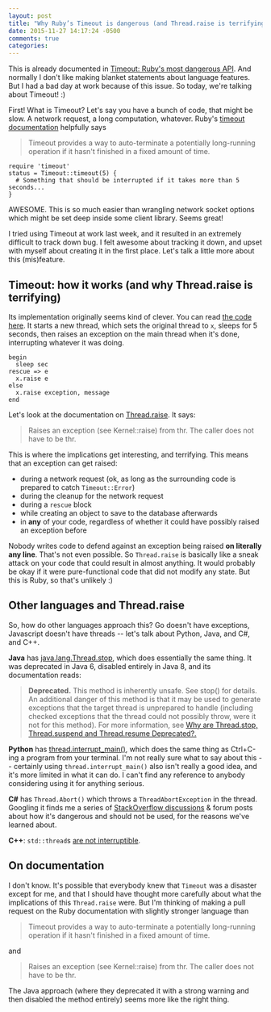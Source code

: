 ```yaml
---
layout: post
title: "Why Ruby’s Timeout is dangerous (and Thread.raise is terrifying)"
date: 2015-11-27 14:17:24 -0500
comments: true
categories: 
---
```


This is already documented in [Timeout: Ruby's most dangerous API](http://www.mikeperham.com/2015/05/08/timeout-rubys-most-dangerous-api/). And normally I don't like making blanket statements about language features. But I had a bad day at work because of this issue. So today, we're talking about Timeout! :)

First! What is Timeout? Let's say you have a bunch of code, that might be slow. A network request, a long computation, whatever.  Ruby's [timeout documentation](http://ruby-doc.org/stdlib-2.1.2/libdoc/timeout/rdoc/Timeout.html) helpfully says 

> Timeout provides a way to auto-terminate a potentially long-running operation if it hasn't finished in a fixed amount of time.

```
require 'timeout'
status = Timeout::timeout(5) {
  # Something that should be interrupted if it takes more than 5 seconds...
}
```

AWESOME. This is so much easier than wrangling network socket options which might be set deep inside some client library. Seems great!

I tried using Timeout at work last week, and it resulted in an extremely difficult to track down bug. I felt awesome about tracking it down, and upset with myself about creating it in the first place. Let's talk a little more about this (mis)feature.

## Timeout: how it works (and why Thread.raise is terrifying)

Its implementation originally seems kind of clever. You can read [the code here](https://github.com/ruby/ruby/blob/trunk/lib/timeout.rb#L72). It starts a new thread, which sets the original thread to `x`, sleeps for 5 seconds, then raises an exception on the main thread when it's done, interrupting whatever it was doing.

```
begin
  sleep sec
rescue => e
  x.raise e
else
  x.raise exception, message
end
```

Let's look at the documentation on [Thread.raise](http://ruby-doc.org/core-1.9.3/Thread.html#method-i-raise). It says:

> Raises an exception (see Kernel::raise) from thr. The caller does not have to be thr.

This is where the implications get interesting, and terrifying. This means that an exception can get raised:

* during a network request (ok, as long as the surrounding code is prepared to catch `Timeout::Error`)
* during the cleanup for the network request
* during a `rescue` block
* while creating an object to save to the database afterwards
* in **any** of your code, regardless of whether it could have possibly raised an exception before

Nobody writes code to defend against an exception being raised **on literally any line**. That's not even possible. So `Thread.raise` is basically like a sneak attack on your code that could result in almost anything. It would probably be okay if it were pure-functional code that did not modify any state. But this is Ruby, so that's unlikely :)

## Other languages and Thread.raise

So, how do other languages approach this? Go doesn't have exceptions, Javascript doesn't have threads -- let's talk about Python, Java, and C#, and C++.

**Java** has [java.lang.Thread.stop](http://docs.oracle.com/javase/6/docs/api/java/lang/Thread.html#stop%28java.lang.Throwable%29), which does essentially the same thing. It was deprecated in Java 6, disabled entirely in Java 8, and its documentation reads:

> **Deprecated.** This method is inherently unsafe. See stop() for details. An additional danger of this method is that it may be used to generate exceptions that the target thread is unprepared to handle (including checked exceptions that the thread could not possibly throw, were it not for this method). For more information, see [Why are Thread.stop, Thread.suspend and Thread.resume Deprecated?.](http://docs.oracle.com/javase/6/docs/technotes/guides/concurrency/threadPrimitiveDeprecation.html)

**Python** has [thread.interrupt_main()](https://docs.python.org/2/library/thread.html#thread.interrupt_main), which does the same thing as Ctrl+C-ing a program from your terminal. I'm not really sure what to say about this -- certainly using `thread.interrupt_main()` also isn't really a good idea, and it's more limited in what it can do. I can't find any reference to anybody considering using it for anything serious.

**C#** has `Thread.Abort()` which throws a `ThreadAbortException` in the thread. Googling it finds me a series of [StackOverflow discussions](http://stackoverflow.com/questions/1559255/whats-wrong-with-using-thread-abort) & forum posts about how it's dangerous and should not be used, for the reasons we've learned about.

**C++**: `std::thread`s [are not interruptible](http://en.cppreference.com/w/cpp/thread/thread).

## On documentation

I don't know. It's possible that everybody knew that `Timeout` was a disaster except for me, and that I should have thought more carefully about what the implications of this `Thread.raise` were. But I'm thinking of making a pull request on the Ruby documentation with slightly stronger language than

> Timeout provides a way to auto-terminate a potentially long-running operation if it hasn't finished in a fixed amount of time.

and 

> Raises an exception (see Kernel::raise) from thr. The caller does not have to be thr.

The Java approach (where they deprecated it with a strong warning and then disabled the method entirely) seems more like the right thing.
